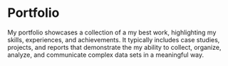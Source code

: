 # Portfolio
My portfolio showcases a collection of a my best work, highlighting my skills, experiences, and achievements. It typically includes case studies, projects, and reports that demonstrate the my ability to collect, organize, analyze, and communicate complex data sets in a meaningful way.
